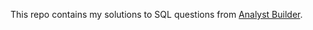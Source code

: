 This repo contains my solutions to SQL questions from [Analyst Builder](https://www.analystbuilder.com/).

